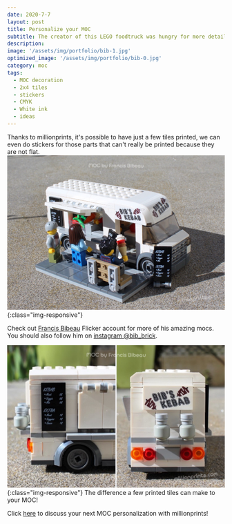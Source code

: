 ```yaml
---
date: 2020-7-7
layout: post
title: Personalize your MOC
subtitle: The creator of this LEGO foodtruck was hungry for more details  
description: 
image: '/assets/img/portfolio/bib-1.jpg'
optimized_image: '/assets/img/portfolio/bib-0.jpg'
category: moc
tags:
  - MOC decoration
  - 2x4 tiles
  - stickers
  - CMYK
  - White ink
  - ideas
---
```


Thanks to millionprints, it's possible to have just a few tiles printed, we can even do stickers for those parts that can't really be printed because they are not flat.  
![other view](/assets/img/portfolio/bib-3.jpg){:class="img-responsive"}

Check out [Francis Bibeau]( https://flic.kr/s/aHsmQAjSQG) Flicker account for more of his amazing mocs.
You should also follow him on [instagram @bib_brick](https://www.instagram.com/bib_brick/).


![other view](/assets/img/portfolio/bib-2.jpg){:class="img-responsive"}
The difference a few printed tiles can make to your MOC! 



Click [here](https://millionprints.com/contact/) to discuss your next MOC personalization with millionprints!